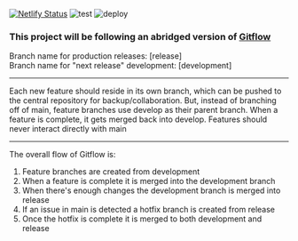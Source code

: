[![Netlify Status](https://api.netlify.com/api/v1/badges/152b2532-f304-4f4f-b4b3-51dacc63dd42/deploy-status)](https://app.netlify.com/sites/airtegal/deploys)
![test](https://github.com/hpj/Airtegal/workflows/test/badge.svg?branch=development)
![deploy](https://github.com/hpj/Airtegal/workflows/test/badge.svg?branch=release)

### This project will be following an abridged version of [Gitflow](https://www.atlassian.com/git/tutorials/comparing-workflows/gitflow-workflow)

Branch name for production releases: [release]  
Branch name for "next release" development: [development]  

---

Each new feature should reside in its own branch, which can be pushed to the central repository for backup/collaboration. But, instead of branching off of main, feature branches use develop as their parent branch. When a feature is complete, it gets merged back into develop. Features should never interact directly with main

---

The overall flow of Gitflow is:

1. Feature branches are created from development
2. When a feature is complete it is merged into the development branch
3. When there's enough changes the development branch is merged into release
4. If an issue in main is detected a hotfix branch is created from release
5. Once the hotfix is complete it is merged to both development and release